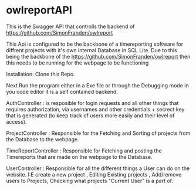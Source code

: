 # owlreportAPI

This is the Swagger API that controlls the backend of https://github.com/SimonFranden/owlreport

This Api is configured to be the backbone of a timereporting software for diffrent projects with it's own internal Database in SQL Lite.
Due to this being the backbone of the https://github.com/SimonFranden/owlreport 
then this needs to be running for the webpage to be functioning

Installation:
Clone this Repo.

Next Run the program either in a Exe file or through the Debugging mode in you code editor it is a self contained backend.


AuthController : is resposible for login requests and all other things that requires authorization,
via usernames and other credentials + secrect key that is generated (to keep track of users more easily and their level of access).

ProjectController : Responsible for the Fetching and Sorting of projects from the Database to the webpage.

TimeReportController : Responsible for Fetching and posting the Timereports that are made on the webpage to the Database.

UserController : Responsible for all the different things a User can do on the website.
I:E create a new project , Editing Existing projects , Add/remove users to Projects, Checking what projects "Current User" is a part of.

